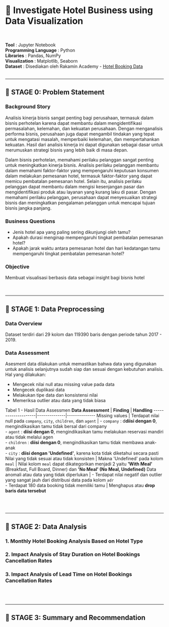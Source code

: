 # 🏬 **Investigate Hotel Business using Data Visualization**
<br>

**Tool** : Jupyter Notebook <br>
**Programming Language** : Python <br>
**Libraries** : Pandas, NumPy <br>
**Visualization** : Matplotlib, Seaborn <br>
**Dataset** : Disediakan oleh Rakamin Academy - [Hotel Booking Data]() <br>
<br>

----

## 📂 **STAGE 0: Problem Statement**

### Background Story
Analisis kinerja bisnis sangat penting bagi perusahaan, termasuk dalam bisnis perhotelan karena dapat membantu dalam mengidentifikasi permasalahan, kelemahan, dan kekuatan perusahaan. Dengan menganalisis performa bisnis, perusahaan juga dapat mengambil tindakan yang tepat untuk mengatasi masalah, memperbaiki kelemahan, dan mempertahankan kekuatan. Hasil dari analisis kinerja ini dapat digunakan sebagai dasar untuk merumuskan strategi bisnis yang lebih baik di masa depan.

Dalam bisnis perhotelan, memahami perilaku pelanggan sangat penting untuk meningkatkan kinerja bisnis. Analisis perilaku pelanggan membantu dalam memahami faktor-faktor yang mempengaruhi keputusan konsumen dalam melakukan pemesanan hotel, termasuk faktor-faktor yang dapat memicu pembatalan pemesanan hotel. Selain itu, analisis perilaku pelanggan dapat membantu dalam mengisi kesenjangan pasar dan mengidentifikasi produk atau layanan yang kurang laku di pasar. Dengan memahami perilaku pelanggan, perusahaan dapat menyesuaikan strategi bisnis dan meningkatkan pengalaman pelanggan untuk mencapai tujuan bisnis jangka panjang.

### Business Questions
- Jenis hotel apa yang paling sering dikunjungi oleh tamu?
- Apakah durasi menginap mempengaruhi tingkat pembatalan pemesanan hotel?
- Apakah jarak waktu antara pemesanan hotel dan hari kedatangan tamu mempengaruhi tingkat pembatalan pemesanan hotel?

### Objective
Membuat visualisasi berbasis data sebagai insight bagi bisnis hotel
<br>
<br>
<br>

---

## 📂 STAGE 1: Data Preprocessing

### Data Overview
Dataset terdiri dari 29 kolom dan 119390 baris dengan periode tahun 2017 - 2019.

### Data Assessment
Asesment data dilakukan untuk memastikan bahwa data yang digunakan untuk analisis selanjutnya sudah siap dan sesuai dengan kebutuhan analisis. Hal yang dilakukan:
- Mengecek nilai null atau missing value pada data
- Mengecek duplikasi data
- Melakukan tipe data dan konsistensi nilai
- Memeriksa outlier atau data yang tidak biasa

Tabel 1 - Hasil Data Assessmen
 **Data Assessment** | **Finding**  | **Handling** 
--------------------|--------------|--------------
Missing values     | Terdapat nilai null pada `company`, `city`, `children`, dan `agent` | - `company` : d**diisi dengan 0**, mengindikasikan tamu tidak bersal dari company <br> - `agent` : **diisi dengan 0**, mengindikasikan tamu melakukan reservasi mandiri atau tidak melalui agen <br> - `children` : **diisi dengan 0**, mengindikasikan tamu tidak membawa anak-anak <br> - `city` : **diisi dengan 'Undefined'**, karena kota tidak diketahui secara pasti
Nilai yang tidak sesuai atau tidak konsisten | Makna 'Undefined' pada kolom `meal` | Nilai kolom `meal` dapat dikategorikan menjadi 2 yaitu **'With Meal'** (Breakfast, Full Board, Dinner) dan **'No Meal' (No Meal, Undefined)**
Data anomali atau data yang tidak diperlukan | - Terdapat nilai negatif dan outlier yang sangat jauh dari distribusi data pada kolom `adr` <br> - Terdapat 180 data booking tidak memiliki tamu | Menghapus atau **drop baris data tersebut**           

<br>
<br>

---

## 📂 STAGE 2: Data Analysis

### 1. Monthly Hotel Booking Analysis Based on Hotel Type

### 2. Impact Analysis of Stay Duration on Hotel Bookings Cancellation Rates

### 3. Impact Analysis of Lead Time on Hotel Bookings Cancellation Rates

<br>
<br>

---

## 📂 STAGE 3: Summary and Recommendation
